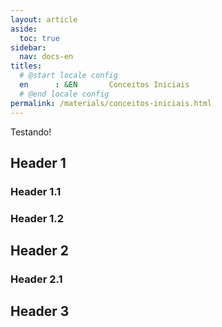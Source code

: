 ```yaml
---
layout: article
aside:
  toc: true
sidebar:
  nav: docs-en
titles:
  # @start locale config
  en      : &EN       Conceitos Iniciais
  # @end locale config
permalink: /materials/conceitos-iniciais.html
---
```


Testando!

## Header 1

### Header 1.1

### Header 1.2

## Header 2

### Header 2.1

## Header 3
